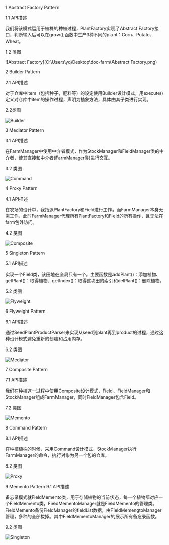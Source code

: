 

1 Abstract Factory Pattern

1.1 API描述

我们将该模式运用于植株的种植过程，PlantFactory实现了Abstract Factory接口，判断输入后可以在grow();函数中生产3种不同的plant：Corn、Potato、Wheat。

1.2 类图

![Abstract Factory](C:\Users\yq\Desktop\doc-farm\Abstract Factory.png)

2 Builder Pattern

2.1 API描述

对于仓库中item（包括种子，肥料等）的设定使用Builder设计模式，用execute()定义对仓库中item的操作过程，声明为抽象方法，具体由其子类进行实现。

2.2类图



![Builder](C:\Users\yq\Desktop\doc-farm\Builder.png)

3 Mediator Pattern

3.1 API描述

在FarmManager中使用中介者模式，作为StockManager和FieldManager类的中介者，使其直接和中介者(FarmManager类)进行交互。

3.2 类图

![Command](C:\Users\yq\Desktop\doc-farm\Command.png)

4 Proxy Pattern

4.1 API描述

在农场的设计中，我指派PlantFactory和Field进行工作，而FarmManager本身无需工作，此时FarmManager代理所有PlantFactory和Field的所有操作，且无法在farm包外访问。

4.2 类图

![Composite](C:\Users\yq\Desktop\doc-farm\Composite.png)

5 Singleton Pattern

5.1 API描述

实现一个Field类，该田地在全局只有一个。主要函数是addPlant()：添加植物、getPlant()：取得植物、getIndex()：取得这块田的索引和delPlant()：删除植物。

5.2 类图

![Flyweight](C:\Users\yq\Desktop\doc-farm\Flyweight.png)

6 Flyweight Pattern

6.1 API描述

通过SeedPlantProductParser来实现从seed到plant再到product的过程，通过这种设计模式避免重新的创建和占用内存。

6.2 类图



![Mediator](C:\Users\yq\Desktop\doc-farm\Mediator.png)

7 Composite Pattern

7.1 API描述

我们在种植这一过程中使用Composite设计模式，Field、FieldManager和StockManager组成FarmManager，同时FieldManager包含Field。

7.2 类图



![Memento](C:\Users\yq\Desktop\doc-farm\Memento.png)

8 Command Pattern

8.1 API描述

在种植植株的时候，采用Command设计模式，StockManager执行FarmManager的命令，执行对象为另一个包的仓库。

8.2 类图

![Proxy](C:\Users\yq\Desktop\doc-farm\Proxy.png)



9 Memento Pattern
9.1 API描述

备忘录模式就FieldMemento类，用于存储植物的当前状态，每一个植物都对应一个FieldMemento类，FieldMementoManager就是FieldMemento的管理类。FieldMemento备份FieldManager的fieldList数据，由FieldMemengtoManager管理，多种的全部拔掉。其中FieldMementoManager的展示所有备忘录函数。


9.2 类图

![Singleton](C:\Users\yq\Desktop\doc-farm\Singleton.png)